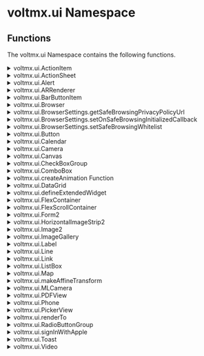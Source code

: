                             

voltmx.ui Namespace
=================

Functions
---------

The voltmx.ui Namespace contains the following functions.


<details close markdown="block"><summary>voltmx.ui.ActionItem</summary> 

* * *

Constructs an `ActionItem` object for use in an [ActionSheet object](actionsheet_object_methods.md#actionsheet-object).

### Syntax

```

new voltmx.ui.ActionItem(actionItemParams);
```

### Input Parameters

_actionItemParams_

A JavaScript object containing key-value pairs that define the configuration parameters for the action item. This object must contain the following keys.

| Constant | Description |
| --- | --- |
| title | A string that specifies the title for the action item. |
| style | A value from the [](constants_namespace.md#ActionItemStyles)[Action Item Style Constants](constants_namespace.md#ActionItemStyles) that selects the style of the action item. |
| actionCallback | A JavaScript function that handles user selections from the action item. For more information, see **Remarks** below. |

### Example

```

//Creating the Action Item Object
  setActionSheet: function(){
    var actionItem = new voltmx.ui.ActionItem({
    "title": "Open Basecamp",
    "style": constants.ACTION_STYLE_DEFAULT,
    "action": function(){
     voltmx.application.openURL("https://basecamp.voltmx.com/s/");
    }
```

### Return Values

Returns an `ActionItem` object that can be added to an Action Sheet.

### Remarks

The `actionCallback` function, which is passed into this function through the _actionSheetParams_ parameter, must have the following prototype.

```

actionItemCallback(actionSheetObject, actionItem1);
```

where actionSheetObject is a handle to the `ActionSheet` object that the `ActionItem` object is associated with, and _actionItem1_ is a handle to the `ActionItem` object that the user selected.

### Platform Availability

iOS

* * *

</details>
<details close markdown="block"><summary>voltmx.ui.ActionSheet</summary> 

* * *

Constructs an `ActionSheet` object that represents an iOS Action Sheet.

### Syntax

```

voltmx.ui.ActionSheet(actionSheetParams);
```

### Input Parameters

_actionSheetParams_

A JavaScript object containing key-value pairs that define the configuration parameters for the Action Sheet. This object must contain the following keys.

| Key | Description |
| --- | --- |
| title | A string that specifies the title for the Action Sheet. |
| message | A string containing the action sheet's message to display to the user. |
| showCompletionCallback | A callback function that is invoked after the display of the action sheet. For details, see the **Remarks** section below. |

### Example

```

//Creating the Action Sheet Object
  var actionSheetObject = new voltmx.ui.ActionSheet({
        "title":"VoltMX Basecamp", 
        "message":"Welcome to Volt MX Base Camp! Explore. Learn. Develop. Share.", 
        "showCompletionCallback": function(){
        }
    });
```

### Return Values

Returns an `ActionSheet` object.

### Remarks

The _actionSheetParams_ parameter is an object containing key-value pairs. When your app uses the `showCompletionCallback` key, it specifies a callback function that is automatically invoked after your app displays the action sheet. The callback function must have the following signature.

```

showCompletionCallback();
```

In an Action Sheet, only one action item can have the style `constants.ACTION_ITEM_STYLE_CANCEL`.

### Platform Availability

iOS

* * *

</details>
<details close markdown="block"><summary>voltmx.ui.Alert</summary> 

* * *

This API provides you the ability to add alerts in the application. The alerts are of the following types:

*   **information** - an informative message is displayed on the screen. This message can be in turn a _warning_ or a _success_ message.
*   **confirmation** - a confirmation message with **Yes** and **No** options is displayed on the screen.
*   **error** - an error message is displayed on the screen.

All the alerts are modal in nature, i.e., the user cannot proceed with other UI operations unless the alert is dismissed.

### Syntax

```

voltmx.ui.Alert(basicConfig, pspConfig);
```

### Input Parameters

**_basicConfig_**

basicConfig is an object with the following configuration properties.

| Property | Description |
| --- | --- |
| _message_ \[String\] - Mandatory | The message to be shown when an alert is thrown. |
| _alertType_ \[Number\] - Mandatory | Denotes the type of the alert. The possible values are as follows:ALERT\_TYPE\_CONFIRMATIONALERT\_TYPE\_ERRORALERT\_TYPE\_INFO |
| **alertTitle** \[String\] - Optional | Title of the alert. |
| **yesLabel** \[String\] - Optional | Text to be displayed for the Yes label. If the text for the Yes label is not provided, individual platforms display default values. |
| **noLabel** \[String\] - Optional | Text to be displayed for the No label. If the text for the No label is not provided, individual platforms display default values. |
| **alertIcon** \[String / image Object\] - Optional | Icon to be displayed to visually indicate the type of alert, such as, Info, Error, Confirmation. This parameter is not supported on iPhone. You can create an image Object by using [voltmx.image Namespace functions](voltmximagenamespacefunctions.md#functions). |
| **alertHandler** \[Read / Write Event\] - Mandatory | JavaScript function that should get called when alert is dismissed either through "yes" label button or through "no" label button. |

 
**_pspConfig_**

pspConfig is an object with platform specific configuration properties.

| Property | Description |
| --- | --- |
| ondeviceback \[Write Event\] - Optional | JavaScript function that should get called when alert is open and the device back button is pressed.> **_Note:_** Supported on Windows platform.var pspConf = { ondeviceback: func1 }; var confirmationAlert = voltmx.ui.Alert(basicConf, pspConf); function func1() { voltmx.print("Example function on device back"); } > **_Note:_**  The configuration properties should be passed only in the respective configuration objects otherwise they are ignored. |
| contentAlignment | Used to align content of an alert. Following are the values of this property: constants.ALERT\_CONTENT\_ALIGN\_LEFT  // defaultconstants.ALERT\_CONTENT\_ALIGN\_CENTERconstants.ALERT\_CONTENT\_ALIGN\_RIGHT |
| iconPosition | It is used to align and alert title icon. Following are the values of this property: constants.ALERT\_ICON\_POSITION\_LEFT // defaultconstants.ALERT\_ICON\_POSITION\_RIGHT> **_Note:_** Refer the example given below to create an alert using `contentAlignment` and `iconPostion` parameters. |

### Example

```

confirmationAlert: function(){ 
   //Creating the basicConfig object 
  var basicConf = {
    message: "This is an confirmation alert",
    alertType: constants.ALERT_TYPE_CONFIRMATION,
    
};
   //Creating the pspConfig object
  var pspConfig = {
    "contentAlignment": constants.ALERT_CONTENT_ALIGN_CENTER
};
   voltmx.ui.Alert(basicConf, pspConfig);
 },
  
   informationAlert: function(){ 
     //Creating the basicConfig object
  var basicConf = {
    message: "This is an info alert",
    alertType: constants.ALERT_TYPE_INFO,
 
};
     //Creating the pspConfig object
  var pspConfig = {
  "contentAlignment": constants.ALERT_CONTENT_ALIGN_LEFT
};
   voltmx.ui.Alert(basicConf, pspConfig);
 },
  
   errorAlert: function(){ 
   //Creating the basicConfig object
  var basicConf = {
    message: "This is an error alert",
    alertType: constants.ALERT_TYPE_ERROR,
   
};
     //Creating the pspConfig object
  var pspConfig = {
  "contentAlignment": constants.ALERT_CONTENT_ALIGN_RIGHT
};
   voltmx.ui.Alert(basicConf, pspConfig);
 },
```

### Return Values

None.

### Remarks

Invoking this API multiple times in the same action sequence leads to an erroneous behavior.

This API should be invoked at the end of a function as a best practice.

The following are the behavioral aspects of alerts on various platforms:

**_RichClient_**

In all native implementations alert is non blocking, i.e. the execution of any logic defined after the alert definition continues without the alert confirmation.

> **_Important:_** Alert images are not supported on Windows 10.

**_Android_**

Android platform supports display of multiple alerts each time the **voltmx.ui.Alert** API is invoked. On device back, the alert gets dismissed and also the alert handler is raised.

For CONFIRMATION type alert, the alert callback is invoked with cancel flag. For example, false Boolean argument.

For INFO & ERROR type alert, the alert callback is invoked with true argument.

**_iPhone_**

iPhone does not support displaying image icons based on the alert types: info,confirmation, error. _"\\n_" as a newline character in the alert messages supported for iPhone Platform

**_Mobile Web/SPA/Desktop Web_**

> *   For advanced Mobile Web devices like iPhone, Android, and Palm Pre, alerts are displayed as popups. For basic devices, the alerts are displayed in a new page.
> *   For all platforms you cannot customize alert icons/yes or no labels/ look and feel.
> *   Titles of the alerts are provided by the browser and you cannot modify them. The alert title attribute does not apply for Mobile Web. Usually, the title on the alert will be the IP address or the domain name of the application.
> *   Confirmation alerts in the basic devices will be displayed in another form.
> *   If the alert message is _nil_, alert is not displayed.
> *   In case of all platforms, the execution of the logic defined after alert is blocked until the user clicks "yes" or "no".

For JavaScript conversion, an alert has to be created using another variant constructor,i.e an _Indexed argument_ constructor.

```

voltmx.ui.Alert(message, alertHandler, alertType, yesLabel, noLabel, alertTitle, pspConf);
```

### Platform Availability

Available on all platforms.

* * *

</details>
<details close markdown="block"><summary>voltmx.ui.ARRenderer</summary>

* * *

Creates the ARRenderer widget. It occupies some space on a form depending on its positional and dimensional properties.

### Syntax

```

voltmx.ui.ARRenderer(arBasic, arLayout, arPsp);
```

### Input Parameters

| Parameter | Description |
| --- | --- |
| arBasic | A JavaScript object containing key-value pairs. The keys are the names of the `ARRenderer` widget's basic properties and the values are the initial values of the properties. For a complete list of the `ARRenderer` widget's properties, see the Volt MX Iris [Widget Programmer's Guide](../../../Iris/iris_widget_prog_guide/Content/Phone_Properties.md). |
| arLayout | A JavaScript object containing key-value pairs. The keys are the names of the `ARRenderer` widget's layout properties and the values are the initial values of the properties. For a complete list of the `ARRenderer` widget's properties, see the Volt MX Iris [Widget Programmer's Guide](../../../Iris/iris_widget_prog_guide/Content/Phone_Properties.md). |
| arPsp | A JavaScript object containing key-value pairs. The keys are the names of the `ARRenderer` widget's platform-specific properties and the values are the initial values of the properties. For a complete list of the `ARRenderer` widget's properties, see the Volt MX Iris [Widget Programmer's Guide](../../../Iris/iris_widget_prog_guide/Content/Phone_Properties.md). |

 
### Example

```

var myscene = new voltmx.ui.ARRenderer({
"placeholderText": "Please wait while the camera loads..",
"placeholderSkin": "voltmxmpiSknlblItemName",
"height": "100%",
"id": "arscene",
"isVisible": true,
"left": "0%",
"top": "0%",
"width": "100%",

"zIndex": 1
}, {
"contentAlignment": constants.CONTENT_ALIGN_CENTER,
"displayText": true,
"padding": [0, 0, 0, 0],
"paddingInPixel": false
}, {

}); 
```

### Return Values

Returns an instantiated and configured `ARRenderer` widget.

### Platform Availability

Android, iOS

* * *

</details>
<details close markdown="block"><summary>voltmx.ui.BarButtonItem</summary> 

* * *

BarButtonItem

### Syntax

```

voltmx.ui.BarButtonItem(  
    options);
```

### Input Parameters

options

A JavaScript object containing key-value pairs that the constructor uses to set the configuration of the `BarButtonItem` object. The following keys are supported.

| Key | Description |
| --- | --- |
| type | Specifies the type of the `BarButtonItem`. Must be one of the [ButtonBarItem Type Constants](constants_namespace.md#ButtonBarItemType). |
| tintColor | Selects the color to apply to the `BarButtonItem`. Must be specified as a hexadecimal value. |
| style | Sets the style of the `BarButtonItem`. Must be one of the [Bar Item Style Constants](constants_namespace.md#BarItemStyle). |
| enabled | Holds a Boolean value that enables or disables the `BarButtonItem`. |
| action | Contains a function that is automatically called when the user selects the `BarButtonItem`. |
| metaData | Holds the data needed by the `BarButtonItem`. For more information see **Remarks** below. |

### Example

```

var item = new voltmx.ui.BarButtonItem(
    {type:constants.BAR_BUTTON_IMAGE,   
    tintColor: hex color string,   
    style :constants.BAR_ITEM_STYLE_PLAIN,   
    enabled :true,   
    action : funtionObject,   
    metaData:{image:"imagename"}} );
```

### Return Values

Returns an instantiated and configured `BarButtonItem` object.

### Remarks

The kind of data needed by the `BarButtonItem` in its `metaData` key in the `options` parameter varies depending on the type of the `BarButtonItem` that is being created. The value for the `metaData` key can be any of the following.

constants.BAR\_BUTTON\_IMAGE

Set the value for the `metaData` key to a string containing the name of an image.

constants.BAR\_BUTTON\_TITLE

Set the value for the `metaData` key to a string containing the title for the button.

constants.BAR\_BUTTON\_SYSTEM\_ITEM

Set the value for the `metaData` key to a value from the [System Item Constants](constants_namespace.md#SystemItem).

constants.BAR\_BUTTON\_CUSTOM

Set the value for the `metaData` key to a widget reference. Only the `Label` and `Button` widgets can be set as a widget reference. For these widgets, the following properties are supported.

| Widget | Properties |
| --- | --- |
| Button | text, displayText, skin, focusSkin, width, height, onClick |
| Label | text, skin, width, height |

* * *

</details>
<details close markdown="block"><summary>voltmx.ui.Browser</summary> 

* * *

Creates a [Browser](../../../Iris/iris_widget_prog_guide/Content/Browser.md) widget.

### Syntax

```

voltmx.ui.Browser(  
    basicConfig,  
    layoutConfig,  
    pspConfig);
```

### Input Parameters

| Parameter | Description |
| --- | --- |
| basicConfig | A JavaScript object containing key-value pairs. The keys are the names of the `Button` widget's basic properties and the values are the initial values of the properties. For a complete list of the `Button` widget's properties, see the Volt MX Iris [Widget Programmer's Guide](../../../Iris/iris_widget_prog_guide/Content/Browser_Properties.md). |
| layoutConfig | A JavaScript object containing key-value pairs. The keys are the names of the `Button` widget's layout properties and the values are the initial values of the properties. For a complete list of the `Button` widget's properties, see the Volt MX Iris[Widget Programmer's Guide](../../../Iris/iris_widget_prog_guide/Content/Browser_Properties.md). |
| pspConfig | A JavaScript object containing key-value pairs. The keys are the names of the `Button` widget's platform-specific properties and the values are the initial values of the properties. For a complete list of the `Button` widget's properties, see the Volt MX Iris [Widget Programmer's Guide](../../../Iris/iris_widget_prog_guide/Content/Browser_Properties.md). |

 
### Example

```

var basicConfig = {
    "detectTelNumber": false,
    "enableZoom": false,
    "id": "brwInline",
    "isVisible": true,
    "requestURLConfig": {
        "URL": "http://www.google.co.in/",
        "requestMethod": constants.BROWSER_REQUEST_METHOD_GET
    }
};

var LayoutConfig = {
    "containerHeightReference": constants.CONTAINER_HEIGHT_BY_FORM_REFERENCE,
    "containerWeight": 100,
    "margin": [0, 0, 0, 0],
    "marginInPixel": false
};

var PSPConfig = {};

//Creating the browser widget 
    var webtemp = new voltmx.ui.Browser(basicConfig, LayoutConfig, PSPConfig);

//Adding the widge
frmBrowser.add(webtemp);
```

### Return Values

Returns an instantiated `Browser` widget.

### Remarks

All writable properties can be optionally passed inside dictionary objects to the constructor. Unspecified properties or an empty constructor results in the defaults values being used for all unprovided information.

* * *

</details>
<details close markdown="block"><summary>voltmx.ui.BrowserSettings.getSafeBrowsingPrivacyPolicyUrl</summary> 

* * *

Returns a URL that points to the privacy policy for Safe Browsing reporting, which is displayed to end users if you want a custom interstition.

### Syntax

```

voltmx.ui.BrowserSettings.getSafeBrowsingPrivacyPolicyUrl();
```

### Example

```

var webBasic = {id:"browserID", 
	isVisible:true, 
	screenLevelWidget: false, 
	requestURLConfig:{URL: "https://www.google.co.in/", 
    requestMethod:constants.BROWSER_REQUEST_METHOD_GET}};
var webLayout = {containerWeight:100};

//Creating the Browser
var browser = new voltmx.ui.Browser(webBasic, webLayout, {});
frm.add(browser);
voltmx.ui.BrowserSettings.getSafeBrowsingPrivacyPolicyUrl(); 
//Getting the SafeBrowsingPrivacyPolicyUrl to display a custom interstition
```

### Type

Static

### Input Parameters

None

### Return Values

String - The URL that points to a privacy policy document that can be displayed to end users. Returns null if the device API Level is earlier than 27.

### Platform Availability

*   Android (API Level 27 and later)
    

* * *

</details>
<details close markdown="block"><summary>voltmx.ui.BrowserSettings.setOnSafeBrowsingInitializedCallback</summary> 

* * *

This API is used to set an event callback that is triggered once the Safe Browsing initialization process is completed.

The URL is not guaranteed to be protected by Safe Browsing until after the callback is invoked with true. Safe Browsing is not fully supported on all devices. For those devices, callback will receive false.

For optimal protection against known threats, you must wait until the onSafeBrowsingInitialized callback is triggered with true before you invoke a Browser widget object's loadUrl() method.

### Syntax

```

voltmx.ui.BrowserSettings.setOnSafeBrowsingInitializedCallback(eventCallback);
```

### Input Parameters

| Parameter | Description |
| --- | --- |
| eventCallback | The callback function that is triggered once the Safe Browsing initialization process is completed with the following parameter. |

 
### Event Callback Syntax

```

onSafeBrowsingInitialized(initStatus)
```

### Input Parameters

| Parameter | Description |
| --- | --- |
| initStatus | The value of this parameter is true if the initialization is successful; otherwise, the value is false or it may be null. For Android devices with API level earlier than 27, the callback will not be triggered. |

 
### Example

```

var webBasic = 
{
  id:"browserID", 
  isVisible:true, 
  screenLevelWidget: false
};
var webLayout = {containerWeight:100};

//Creating the Browser
var browser = new voltmx.ui.Browser(webBasic, webLayout, {});
frm.add(browser);
voltmx.ui.BrowserSettings.setOnSafeBrowsingInitializedCallback(onSafeBrowsingInitializedCallback); 
// setting safebrowsing initialization callback

function onSafeBrowsingInitializedCallback(initStatus)
{
  if(initStatus == true)
  {
   frm.browser.requestURLConfig = {"URL":"http://testsafebrowsing.appspot.com/s/malware.html", "requestMethod":constants.BROWSER_REQUEST_METHOD_GET};
  }
}
```

### Type

static

### Platform Availability

*   Android (API Level 27 and later)
    

* * *

</details>
<details close markdown="block"><summary>voltmx.ui.BrowserSettings.setSafeBrowsingWhitelist</summary> 

* * *

Sets the list of hosts (domain names/IP addresses) that are exempt from SafeBrowsing checks. The list of such hosts is global for all Browser widgets across any application.

The following table illustrates the rules that are applicable for different hosts.

<table style="width: 100%;"><colgroup><col style="width: 33.33%;"> <col style="width: 33.33%;"> <col style="width: 33.33%;"></colgroup><tbody><tr><td style="text-align: center;font-weight: bold;">Rule</td><td style="text-align: center;"><b>Example</b></td><td style="text-align: center;"><b>Matches Subdomain</b></td></tr><tr><td style="text-align: center;">HOSTNAME</td><td style="text-align: center;">example.com</td><td style="text-align: center;">Yes</td></tr><tr><td style="text-align: center;">.HOSTNAME</td><td style="text-align: center;">example.com</td><td style="text-align: center;">Yes</td></tr><tr><td style="text-align: center;">IPV4_LITERAL</td><td style="text-align: center;">192.168.1.1</td><td style="text-align: center;">No</td></tr><tr><td style="text-align: center;">IPV6_LITERAL_WITH_BRACKETS</td><td style="text-align: center;">[10:20:30:40:50:60:70:80]</td><td style="text-align: center;">No</td></tr></tbody></table>

All other rules, including wildcards, are not valid. The correct syntax for hosts is defined by RFC 3986.

### Syntax

```

voltmx.ui.BrowserSettings.setSafeBrowsingWhitelist(\[url1,url2\], callback);
``` 

### Type

Static

### Input Parameters

| Parameter | Description |
| --- | --- |
| _Array_ - Mandatory | A mandatory array of the list of hosts. |
| callback \[Function\] | A JavaScript function that will be called with value as "true," if the hosts are successfully added to the whitelist. The callback function will be called with value as "false," if any hosts are malformed. This value may be null. |

 
### Example

```

var webBasic = {id:"browserID", 
	isVisible:true, 
	screenLevelWidget: false, 
	requestURLConfig:{URL: "https://www.google.co.in/", 
    requestMethod:constants.BROWSER_REQUEST_METHOD_GET}};
var webLayout = {containerWeight:100};

//Creating the Browser
var browser = new voltmx.ui.Browser(webBasic, webLayout, {});
frm.add(browser);

voltmx.ui.BrowserSettings.setSafeBrowsingWhitelist([url1,url2],resultCallback);
//Setting the whitelist

function resultCallback(result){}

```

### Platform Availability

*   Android (API Level 27 and later)
    

* * *

</details>
<details close markdown="block"><summary>voltmx.ui.Button</summary> 

* * *

Creates a [Button](../../../Iris/iris_widget_prog_guide/Content/Button.md) widget.

### Syntax
```

voltmx.ui.Button(  
    basicConfig,  
    LayoutConfig,  
    PSPConfig);
```

### Input Parameters

| Parameter | Description |
| --- | --- |
| basicConfig | A JavaScript object containing key-value pairs. The keys are the names of the `Button` widget's basic properties and the values are the initial values of the properties. For a complete list of the `Button` widget's properties, see the Volt MX Iris [Widget Programmer's Guide](../../../Iris/iris_widget_prog_guide/Content/Browser_Properties.md). |
| layoutConfig | A JavaScript object containing key-value pairs. The keys are the names of the `Button` widget's layout properties and the values are the initial values of the properties. For a complete list of the `Button` widget's properties, see the Volt MX Iris [Widget Programmer's Guide](../../../Iris/iris_widget_prog_guide/Content/Browser_Properties.md). |
| pspConfig | A JavaScript object containing key-value pairs. The keys are the names of the `Button` widget's platform-specific properties and the values are the initial values of the properties. For a complete list of the `Button` widget's properties, see the Volt MX Iris [Widget Programmer's Guide](../../../Iris/iris_widget_prog_guide/Content/Browser_Properties.md). |


### Example

```

//Call back function onClick of button
function onClickCallBack()
{
    alert("button clicked");  
}

var basicConfig = {
    "focusSkin": "slButtonGlossRed",
    "height": "50dp",
    "id": "Button0cde40e79ba934b",
    "isVisible": true,
    "left": "65dp",
    "onClick": onClickCallBack,
    "skin": "slButtonGlossBlue",
    "text": "Button",
    "top": "486dp",
    "width": "260dp",
    "zIndex": 1
};
  
var LayoutConfig = {
    "contentAlignment": constants.CONTENT_ALIGN_CENTER,
    "displayText": true,
    "padding": [0, 0, 0, 0],
    "paddingInPixel": false
};
  
var PSPConfig={};

var Button0cde40e79ba934b = new voltmx.ui.Button(basicConfig,LayoutConfig,PSPConfig);

//Adding the button to the form  
Form06900dd40fc7842.add(Button0cde40e79ba934b); 
```

### Return Values

Returns an instantiated `Button` widget.

### Remarks

All writable properties can be optionally passed inside dictionary objects to the constructor. Unspecified properties or an empty constructor results in the defaults values being used for all unprovided information.

* * *

</details>
<details close markdown="block"><summary>voltmx.ui.Calendar</summary> 

* * *

Creates a [Calendar](../../../Iris/iris_widget_prog_guide/Content/Calendar.md) widget.

### Syntax

```

voltmx.ui.Calendar(  
    basicConf,  
    layoutConf,  
    PSPConf);
```

### Parameters

| Parameter | Description |
| --- | --- |
| basicConfig | A JavaScript object containing key-value pairs. The keys are the names of the `Calendar` widget's basic properties and the values are the initial values of the properties. For a complete list of the `Calendar` widget's properties, see the Volt MX Iris [Widget Programmer's Guide](../../../Iris/iris_widget_prog_guide/Content/Calendar_Properties.md). |
| layoutConfig | A JavaScript object containing key-value pairs. The keys are the names of the `Calendar` widget's layout properties and the values are the initial values of the properties. For a complete list of the `Calendar` widget's properties, see the Volt MX Iris[Widget Programmer's Guide](../../../Iris/iris_widget_prog_guide/Content/Calendar_Properties.md). |
| pspConfig | A JavaScript object containing key-value pairs. The keys are the names of the `Calendar` widget's platform-specific properties and the values are the initial values of the properties. For a complete list of the `Calendar` widget's properties, see the [VoltMX IrisWidget Programmer's Guide](../../../Iris/iris_widget_prog_guide/Content/Calendar_Properties.md). |


### Example

```

//Defining the properties for a calendar with id:"calendar1"
var basicConf = {
    id: "calendar1",
    isVisible:true, 
    skin:"slCalendar",
    dateFormat:"dd/MM/yyyy",
    viewType:constants.CALENDAR_VIEW_TYPE_DEFAULT,
    validStartDate:[01,01,2017],
    validEndDate:[31,12,2017],
    calendarIcon:"calbtn.png"
};

var layoutConf = {
    "contentAlignment": constants.CONTENT_ALIGN_CENTER,
    padding:[2,2,2,2],
    "paddingInPixel": false
};

var PSPConf = {};

//Creating the Calendar.
var calendar1 = new voltmx.ui.Calendar(basicConf,layoutConf,PSPConf);

//adding the calendar to form
frmHome.add(calendar1);
```

### Return Values

Returns an instantiated `Calendar` widget.

### Remarks

All writable properties can be optionally passed inside dictionary objects to the constructor. Unspecified properties or an empty constructor results in the defaults values being used for all unprovided information.

* * *

</details>
<details close markdown="block"><summary>voltmx.ui.Camera</summary> 

* * *

Creates a [Camera](../../../Iris/iris_widget_prog_guide/Content/Camera.md) widget.

### Syntax

```

voltmx.ui.Camera(  
    basicConfig,  
    layoutConfig,  
    pspConfig);
```


### Input Parameters

| Parameter | Description |
| --- | --- |
| basicConfig | A JavaScript object containing key-value pairs. The keys are the names of the `Camera` widget's basic properties and the values are the initial values of the properties. For a complete list of the `Camera` widget's properties, see the [VoltMX Iris Widget Programmer's Guide](../../../Iris/iris_widget_prog_guide/Content/Camera_Properties.md). |
| layoutConfig | A JavaScript object containing key-value pairs. The keys are the names of the `Camera` widget's layout properties and the values are the initial values of the properties. For a complete list of the `Camera` widget's properties, see the VoltMX Iris [Widget Programmer's Guide](../../../Iris/iris_widget_prog_guide/Content/Camera_Properties.md). |
| pspConfig | A JavaScript object containing key-value pairs. The keys are the names of the `Camera` widget's platform-specific properties and the values are the initial values of the properties. For a complete list of the `Camera` widget's properties, see the [VoltMX Iris Widget Programmer's Guide](../../../Iris/iris_widget_prog_guide/Content/Camera_Properties.md). |

 
### Example

```

function onCameraCaptureAPI(eventobject)
{
    var  cameraRawBytes = camera1.rawBytes;
    Form06900dd40fc7842.Image0e7a54b01924146.rawBytes=cameraRawBytes;

    alert("camera raw bytes");
    if( null !== cameraRawBytes)
    {
        voltmx.camera1.releaseRawBytes(cameraRawBytes);
        cameraRawBytes = null;
    }
}

var basicConfig = {
    "height": "50dp",
    "id": "camera1",
    "isVisible": true,
    "left": "60dp",
    "onCapture": onCameraCaptureAPI,
    "skin": "slCamera",
    "text": "Camera",
    "top": "405dp",
    "width": "260dp",
    "zIndex": 1
};

var LayoutConfig = {
    "contentAlignment": constants.CONTENT_ALIGN_CENTER,
    "padding": [0, 0, 0, 0],
    "paddingInPixel": false
};
  
var PSPConfig = {
    "accessMode": constants.CAMERA_IMAGE_ACCESS_MODE_PUBLIC,
    "enableOverlay": false,
    "enablePhotoCropFeature": false
};

var camera1 = new voltmx.ui.Camera(basicConfig,LayoutConfig,PSPConfig );
CameraForm.add(camera1);  
```

### Return Values

Returns an instantiated `Camera` widget.

### Remarks

All writable properties can be optionally passed inside dictionary objects to the constructor. Unspecified properties or an empty constructor results in the defaults values being used for all unprovided information.

* * *

</details>
<details close markdown="block"><summary>voltmx.ui.Canvas</summary> 

* * *

Creates a Canvas widget.

### Syntax

```

voltmx.ui.Canvas(  
    basicConfig,  
    layoutConfig,  
    pspConfig);
```

### Input Parameters

| Parameter | Description |
| --- | --- |
| basicConfig | A JavaScript object containing key-value pairs. The keys are the names of the `Canvas` widget's basic properties and the values are the initial values of the properties. For a complete list of the `Canvas` widget's properties, see the Volt MX Iris [Widget Programmer's Guide](../../../Iris/iris_widget_prog_guide/Content/Camera_Properties.md). |
| layoutConfig | A JavaScript object containing key-value pairs. The keys are the names of the `Canvas` widget's layout properties and the values are the initial values of the properties. For a complete list of the `Canvas` widget's properties, see the [VoltMX Iris Widget Programmer's Guide](../../../Iris/iris_widget_prog_guide/Content/Camera_Properties.md). |
| pspConfig | A JavaScript object containing key-value pairs. The keys are the names of the `Canvas` widget's platform-specific properties and the values are the initial values of the properties. For a complete list of the `Canvas` widget's properties, see the VoltMX Iris [Widget Programmer's Guide](../../../Iris/iris_widget_prog_guide/Content/Camera_Properties.md). |

 
### Example

```

//Sample code to draw a red and a green line using Canvas widget.  
define({
 addCanvasWidget: function() {
  var shapesDataArray = [{
   "shapeid": "shape1",
   "shapeType": voltmx.canvas.SHAPE_TYPE_LINE,
   "lineStyle": voltmx.canvas.LINE_STYLE_SOLID,
   "thickness": "10px",
   "points": [
    ["5%", "20%"],
    ["95%", "20%"]
   ],
   "strokeColor": "ff000000"
  }, {
   "shapeid": "shape2",
   "shapeType": voltmx.canvas.SHAPE_TYPE_LINE,
   "lineStyle": voltmx.canvas.LINE_STYLE_SOLID,
   "thickness": "10px",
   "points": [
    ["5%", "40%"],
    ["95%", "40%"]
   ],
   "strokeColor": "00FF0000"
  }];
  var basicConfig = {
   "id": "canvas",
   "isVisible": true,
   "skin": "canvasskin",
   "width": "100%",
   "height": "40%",
   "centerY": "50%",
   "shapesData": shapesDataArray
  };
  var LayoutConfig = {
   "marginInPixel": false,
  };
  var PSPConfig = {};
  var canvas = new voltmx.ui.Canvas(basicConfig, LayoutConfig, PSPConfig);
  this.view.add(canvas);
 }
});  
```

### Return Values

Returns an instantiated `Canvas` widget.

### Remarks

All writable properties can be optionally passed inside dictionary objects to the constructor. Unspecified properties or an empty constructor results in the defaults values being used for all unprovided information.

* * *

</details>
<details close markdown="block"><summary>voltmx.ui.CheckBoxGroup</summary> 

* * *

Creates a [CheckBoxGroup](../../../Iris/iris_widget_prog_guide/Content/CheckBox.md) widget.

### Syntax

```
voltmx.ui.CheckBoxGroup(  
    basicConf,  
    layoutConf,  
    pspConf);
```

### Input Parameters

| Parameter | Description |
| --- | --- |
| basicConfig | A JavaScript object containing key-value pairs. The keys are the names of the `CheckBoxGroup` widget's basic properties and the values are the initial values of the properties. For a complete list of the `CheckBoxGroup` widget's properties, see the [VoltMX Iris Widget Programmer's Guide](../../../Iris/iris_widget_prog_guide/Content/CheckBox_Properties.md). |
| layoutConfig | A JavaScript object containing key-value pairs. The keys are the names of the `CheckBoxGroup` widget's layout properties and the values are the initial values of the properties. For a complete list of the `CheckBoxGroup` widget's properties, see the [VoltMX Iris Widget Programmer's Guide](../../../Iris/iris_widget_prog_guide/Content/CheckBox_Properties.md). |
| pspConfig | A JavaScript object containing key-value pairs. The keys are the names of the `CheckBoxGroup` widget's platform-specific properties and the values are the initial values of the properties. For a complete list of the `CheckBoxGroup` widget's properties, see the [VoltMX Iris Widget Programmer's Guide](../../../Iris/iris_widget_prog_guide/Content/CheckBox_Properties.md). |


### Example

```

//Defining the properties for a checkBoxGroup with id:"chkBox1"
var basicConf = { 
    id: "chkBox1",
    isVisible: true,
    skin:"slCheckBoxGroup",
    onSelection:onSelCallBck,
    masterData": [
        ["cbg1", "Checkbox One"],
        ["cbg2", "Checkbox Two"],
        ["cbg3", "Checkbox Three"]
    ],
    "selectedKeyValues": [
        ["cbg1", "Checkbox One"]
    ],
    "selectedKeys": ["cbg1"]
}

var layoutConf = {
    "padding": [0, 0, 0, 0],
    "paddingInPixel": false,
    "itemOrientation":constants.CHECKBOX_ITEM_ORIENTATION_VERTICAL
}
var pspConf = {};

//Create a new Checkbox.
var chkBox1 = new voltmx.ui.CheckBoxGroup(basicConf, layoutConf, pspConf);
//Adding checkBoxGroup to form
frmHome.add(chkBox1);

//Call back function onSelection of checkBox
function onSelCallBck(chkBox)
{
    alert("on selection event triggered");
}
```

### Return Values

Returns an instantiated `CheckBoxGroup` widget.

### Remarks

All writable properties can be optionally passed inside dictionary objects to the constructor. Unspecified properties or an empty constructor results in the defaults values being used for all unprovided information.

* * *

</details>
<details close markdown="block"><summary>voltmx.ui.ComboBox</summary> 

* * *

Creates a [ComboBox](../../../Iris/iris_widget_prog_guide/Content/ComboBox.md) widget.

### Syntax

```

voltmx.ui.ComboBox(  
    basicConf,  
    layoutConf,  
    pspConf);
```


### Parameters

| Parameter | Description |
| --- | --- |
| basicConfig | A JavaScript object containing key-value pairs. The keys are the names of the `ComboBox` widget's basic properties and the values are the initial values of the properties. For a complete list of the `ComboBox` widget's properties, see the [VoltMX Iris Widget Programmer's Guide](../../../Iris/iris_widget_prog_guide/Content/ComboBox_Properties.md). |
| layoutConfig | A JavaScript object containing key-value pairs. The keys are the names of the `ComboBox` widget's layout properties and the values are the initial values of the properties. For a complete list of the `ComboBox` widget's properties, see the VoltMX Iris [Widget Programmer's Guide](../../../Iris/iris_widget_prog_guide/Content/ComboBox_Properties.md). |
| pspConfig | A JavaScript object containing key-value pairs. The keys are the names of the `ComboBox` widget's platform-specific properties and the values are the initial values of the properties. For a complete list of the `ComboBox` widget's properties, see the [VoltMX Iris Widget Programmer's Guide](../../../Iris/iris_widget_prog_guide/Content/ComboBox_Properties.md). |

 
### Example

```

//Defining properties of ComboBox with d:combobox1
var comboBasic = {
    id:"combobox1", 
    isVisible:true, 
    masterDataMap:[
        [
            {
                "mykey":"key1",
                "myvalue":"value1"
            }, 
            {
                "mykey":"key2",
                "myvalue":"value2"
            }
        ],
        "mykey","myvalue"
    ], 
    skin:"comboSkin", selectedKey:"key1", 
    onSelection:onSelCallBck
};

var comboLayout = {
    containerWeight:80, 
    widgetAlignment:constants.WIDGET_ALIGN_MIDDLE_LEFT, 
    padding:[0,0,0,0],  
    hExpand:true, 
    vExpand:false
};

var comboPSP= {
    viewType:constants.COMBOBOX_VIEW_TYPE_TABLEVIEW, 
    contentAlignment:constants.CONTENT_ALIGN_MIDDLE_LEFT, 
    placeholder:"Please select a value", 
    placeholderI18NKey:"plcHolder", 
    popupTitle:"ComboPopUp", 
    groupCells:true, 
    preOnclickJS:preOnclickJSCallBck, 
    postOnclickJS:postOnclickJSCallBck
};
//creating a combobox
combo = new voltmx.ui.ComboBox(comboBasic, comboLayout, comboPSP);
//adding the widget to form
frmHome.add(combo);
```

### Return Values

Returns a `ComboBox` widget.

### Remarks

All writable properties can be optionally passed inside dictionary objects to the constructor. Unspecified properties or an empty constructor results in the defaults values being used for all unprovided information.

* * *

</details>
<details close markdown="block"><summary>voltmx.ui.createAnimation Function</summary> 

* * *

Creates an object that defines an animation.

### Syntax

```
 
voltmx.ui.createAnimation(  
    animationDefinition);
```

### Input Parameters

| Parameter | Description |
| --- | --- |
| animationDefinition | An object that defines the transformations to perform during the animation. |
 

### Example

```

var transformObject = voltmx.ui.makeAffineTransform();
transformObject.translate(10, 0);
transformObject.scale(0.1, 1);
animationDef = {
    100: {
        "transform": transformObject
    }
};
animationConfig = {
    duration: 0.3,
    fillMode: voltmx.anim.FILL_MODE_FORWARDS
};
animationDefObject = voltmx.ui.createAnimation(animationDef);	
```

### Return Values

Returns an instantiated `animation` object.

* * *

</details>
<details close markdown="block"><summary>voltmx.ui.DataGrid</summary> 

* * *

Creates a [DataGrid](../../../Iris/iris_widget_prog_guide/Content/DataGrid.md) widget.

### Syntax

```

voltmx.ui.DataGrid(  
    dgridBasic,  
    dgridLayout,  
    dgridPSP);
```

### Input Parameters

| Parameter | Description |
| --- | --- |
| dgridBasic | A JavaScript object containing key-value pairs. The keys are the names of the `DataGrid` widget's basic properties and the values are the initial values of the properties. For a complete list of the `DataGrid` widget's properties, see the [VoltMX Iris Widget Programmer's Guide](../../../Iris/iris_widget_prog_guide/Content/DataGrid_Properties.md). |
| dgridLayout | A JavaScript object containing key-value pairs. The keys are the names of the `DataGrid` widget's layout properties and the values are the initial values of the properties. For a complete list of the `DataGrid` widget's properties, see the [VoltMX Iris Widget Programmer's Guide](../../../Iris/iris_widget_prog_guide/Content/DataGrid_Properties.md). |
| dgridPSP | A JavaScript object containing key-value pairs. The keys are the names of the `DataGrid` widget's platform-specific properties and the values are the initial values of the properties. For a complete list of the `DataGrid` widget's properties, see the [VoltMX Iris Widget Programmer's Guide](../../../Iris/iris_widget_prog_guide/Content/DataGrid_Properties.md). |

 
### Example

```

//Defining the properties for dataGrid with id:dgrid
var dgridBasic = {
    id:"dgrid",
    info:{key:"This is a datagrid"},
    isVisible:true,
    headerSkin:"hSkin",
    rowNormalSkin:"rNSkin",
    rowFocusSkin:"rFSkin",
    rowAlternateSkin:"rASkin",
    showColumnHeaders:true,
    columnHeadersConfig:[
        {
            columnID:"col1",
            columnType:constants.DATAGRID_COLUMN_TYPE_TEXT,
            columnHeaderText:"Account Type",
            columnWidthInPercentage:40
        },
        {
            columnID:"col2",
            columnType:constants.DATAGRID_COLUMN_TYPE_TEXT,
            columnHeaderText:"Account Number",
            columnWidthInPercentage:30
        },
        {
            columnID:"col3", 
            columnType:constants.DATAGRID_COLUMN_TYPE_TEXT,
            columnHeaderText:"Balance",
            columnWidthInPercentage:30
        }
    ], 
    isMultiSelect:true,
    data:[
        {
            col1:"Checking", col2:"490",col3:"$400",
            metainfo:{skin:"rowskin1", col1_skin:"colskin1"}
        },
        {
            col1:"Checking",col2:"494", col3:"$2000.34"
        }, 
        {
            col1:"Savings",col2:"567",col3:"$4000"
        }
    ]
};

var dgridLayout = {
    widgetAlignment:constants.WIDGET_ALIGN_TOP_LEFT,
    contentAlignment:constants.CONTENT_ALIGN_CENTER,
    containerWeight:99,
    padding:[0,0,0,0]
};

var dgridPSP = {};

//Creating the dataGrid.	
var dgrid = new voltmx.ui.DataGrid(dgridBasic, dgridLayout, dgridPSP);
//adding data grid to form
frmHome.add(dgrid);
```

### Return Values

Returns an instantiated `DataGrid` widget.

### Remarks

All writable properties can be optionally passed inside dictionary objects to the constructor. Unspecified properties or an empty constructor results in the defaults values being used for all unprovided information.

* * *

</details>
<details close markdown="block"><summary>voltmx.ui.defineExtendedWidget</summary> 

* * *

Every widget used in Volt MX Iris has its own set of properties, methods and events. From V9 SP2, you can use the `voltmx.ui.defineExtendedWidget`, to provide enhancements to the existing widgets for a specific business requirement without impairing the existing functionalities of the widget. For example, you can extend the capabilities of a Label widget to automatically add the symbol `$` at the starting of the text.

For more information, refer the Widget Extensions section in Volt MX Iris User guide.

> **_Note:_** From V9 SP2 release, you can extend the following basic Volt MX widgets, Button, Image, Label, Switch, TextArea, and TextBox.

### Syntax

```

voltmx.ui.defineExtendedWidget(  
    chilWdg,  
    baseWidget,  
    protoFuncDict);
```

### Input Parameters

| Parameter | Description |
| --- | --- |
| chilWdg | A String value containing the namespace to be used by the customized widget. |
| baseWidget | A JavaScript Object containing the base Volt MX class that is extended, such as `voltmx.ui.Label`. |
| protoFuncDict | A JavaScript object containing the user defined methods for the extended widget. This parameter must have the definition of `preInitialializeCall` method. For more information about this method, refer the **Remarks** section. |


### Remarks

The `protoFuncDict` argument inside the `voltmx.ui.defineExtendedWidget`API, contains the `preInitializeCall` method to define all the properties of the widget. This method contains the following:

*   Initializations of the properties of the Volt MX widget.
*   The function call of the base class widget constructor (like `voltmx.ui.Label.call(this, bconfig, lconfig, pspconfig);`)
*   The new customized properties with their setters and getters.

Here is an example of this method for a Label widget.

```

preInitializeCall: function() {
  var bconfig = arguments[0];
  var lconfig = arguments[1];
  var pspconfig = arguments[2];
  this.initialize = function(bconfig, lconfig, pspconfig) {
    this.initializeProperties();
  }
  voltmx.ui.Label.call(this, bconfig, lconfig, pspconfig);
  /*The definition of the initializeProperties function must be provided here*/
}
```

### Limitations

*   You cannot override the existing properties of the Volt MX widget.
*   You cannot view the extended properties of the Volt MX widget, if you use alert to display the properties of the extended widget.
*   When you pass a custom property in the constructor, the property is not updated until the user updates explicitly.
*   You cannot use multi-level inheritance while using widget extension.
*   You cannot override the existing methods of the existing Volt MX widget class.
*   Extended widget is not supported in the widgets placed inside the Segment widget.

### Error Codes

| Error Codes | Description |
| --- | --- |
| 4001 | This error code is thrown when at least one parameter inside `voltmx.ui.defineExtendedWidget` API is not defined. |
| 4002 | This error code is thrown when the `protoFuncDict` parameter is not defined as a JSON object. |
| 4003 | This error code is thrown when the name of the extended widget class in the `childWdg` parameter is not a String. |
| 4004 | This error code is thrown when the Volt MX widget class provided in the `chilWdg` parameter is not a registered class. |
| 4005 | This error code is thrown when the `preInitialializeCall` method is not provided in the `voltmx.ui.defineExtendedWidget` API. |
| 4006 | This error code is thrown when the name provided in the `childWdg` parameter is already a Volt MX widget class. |

### Example

```

/*Sample code to extend the Label widget to automatically add the '$' to the starting of the text*/
voltmx.ui.defineExtendedWidget("voltmx.ui2.Label2", voltmx.ui.Label, {
  preInitializeCall: function() {
    var bconfig = arguments[0];
    var lconfig = arguments[1];
    var pspconfig = arguments[2];
    this.initialize = function(bconfig, lconfig, pspconfig) {
      this.initializeProperties();
    }
    this.initializeProperties = function() {
      //Add your properties here
      var _DummyProperty = "";
      defineSetter(this, "BindingPath", function(val) {
        alert(val)
        this.text = val + " #";
        _DummyProperty = val;
      });
      defineGetter(this, "BindingPath", function() {
        return _DummyProperty;
      });
    };
    // Add your functions here
    this.setData = function(data) {
      this.text = "$ " + data;
    };
    voltmx.ui.Label.call(this, bconfig, lconfig, pspconfig);
    this.initialize(bconfig, lconfig, pspconfig);
  },
  setProp: function(propName, propValue) {
    this[propName] = propValue;
  }
});
//Creating an object from Inherited Widget add to form
var myInheritedLabelInstance = new voltmx.ui2.Label2({
  "focusSkin": "defBtnFocus",
  "height": "50dp",
  "id": "myInheritedLabelInstance",
  "isVisible": true,
  "left": "28dp",
  "skin": "defBtnNormal",
  "text": "myInheritedLabelInstance",
  "top": "20%",
  "width": "300dp",
  "zIndex": 1
}, {
  "contentAlignment": constants.CONTENT_ALIGN_CENTER,
  "displayText": true,
  "padding": [0, 0, 0, 0],
  "paddingInPixel": false
}, {
  "showProgressIndicator": true
})
frmHome.add(myInheritedLabelInstance)
```

### Return Values

Returns an instance of the extended widget.

* * *

</details>
<details close markdown="block"><summary>voltmx.ui.FlexContainer</summary> 

* * *

Creates a FlexContainer widget.

### Syntax

```

voltmx.ui.FlexContainer(  
    basicConfig,  
    layoutConfig,  
    pspConfig);
```

### Input Parameters

| Parameter | Description |
| --- | --- |
| basicConfig | A JavaScript object containing key-value pairs. The keys are the names of the `FlexContainer` widget's basic properties and the values are the initial values of the properties. For a complete list of the `FlexContainer` widget's properties, see the [VoltMX Iris Widget Programmer's Guide](../../../Iris/iris_widget_prog_guide/Content/FlexContainer.md). |
| layoutConfig | A JavaScript object containing key-value pairs. The keys are the names of the `FlexContainer` widget's layout properties and the values are the initial values of the properties. For a complete list of the `FlexContainer` widget's properties, see the [VoltMX Iris Widget Programmer's Guide](../../../Iris/iris_widget_prog_guide/Content/FlexContainer.md). |
| pspConfig | A JavaScript object containing key-value pairs. The keys are the names of the `FlexContainer` widget's platform-specific properties and the values are the initial values of the properties. For a complete list of the `FlexContainer` widget's properties, see the [VoltMX Iris Widget Programmer's Guide](../../../Iris/iris_widget_prog_guide/Content/FlexContainer.md). |

 
### Example

```

var basicConfig = {
    "id": "flexContainer1",
    "top": "100dp",
    "left": "30dp",
    "width": "304dp",
    "height": "251dp",
    "zIndex": 10,
    "isVisible": true,
    "skin" : "slFbox05488114024e14c",
};

var LayoutConfig = {"padding": [0, 0, 0, 0]};
       
var PSPConfig={};

var flexContainer1 = new voltmx.ui.FlexContainer(basicConfig,LayoutConfig,PSPConfig);

//Adding to form
myForm.add(flexContainer1);
```

### Return Values

Returns an instantiated `FlexContainer` widget.

### Remarks

All writable properties can be optionally passed inside dictionary objects to the constructor. Unspecified properties or an empty constructor results in the defaults values being used for all unprovided information.

* * *

</details>
<details close markdown="block"><summary>voltmx.ui.FlexScrollContainer</summary> 

* * *

Instantiates a `FlexScrollContainer` widget.

### Syntax

```

voltmx.ui.FlexScrollContainer(  
    basicConf,  
    layoutConf,  
    pspConf);
```

### Input Parameters

| Parameter | Description |
| --- | --- |
| basicConfig | A JavaScript object containing key-value pairs. The keys are the names of the `FlexScrollContainer` widget's basic properties and the values are the initial values of the properties. For a complete list of the `FlexScrollContainer` widget's properties, see the [VoltMX Iris Widget Programmer's Guide](../../../Iris/iris_widget_prog_guide/Content/FlexScrollContainer_Properties.md). |
| layoutConfig | A JavaScript object containing key-value pairs. The keys are the names of the `FlexScrollContainer` widget's layout properties and the values are the initial values of the properties. For a complete list of the `FlexScrollContainer` widget's properties, see the [VoltMX Iris Widget Programmer's Guide](../../../Iris/iris_widget_prog_guide/Content/FlexScrollContainer_Properties.md). |
| pspConfig | A JavaScript object containing key-value pairs. The keys are the names of the `FlexScrollContainer` widget's platform-specific properties and the values are the initial values of the properties. For a complete list of the `FlexScrollContainer` widget's properties, see the [VoltMX Iris Widget Programmer's Guide](../../../Iris/iris_widget_prog_guide/Content/FlexScrollContainer_Properties.md). |

 
### Example

```

//Defining the properties of FlexScrollContainer
function testfrm_flexScrollContainer1_onScrollStart_seq0(eventobject) 
{
    normalform.show();
};

function testfrm_flexScrollContainer1_onScrollEnd_seq0(eventobject) 
{
    normalform.show();
};

function testfrm_flexScrollContainer1_onScrollTouchReleased_seq0(eventobject) 
{
    normalform.show();
};

function testfrm_flexScrollContainer1_onScrolling_seq0(eventobject) 
{
    normalform.show();
};

function testfrm_flexScrollContainer1_onDecelerationStarted_seq0(eventobject) 
{
    normalform.show();
};


function addWidgetstestfrm() 
{
    var basicConfig = {
        "id": "flexScrollContainer1",
        "top": "5dp",
        "left": "6dp",
        "width": "97.15%",
        "height": "271dp",
        "zIndex": 1,
        "isVisible": true,
        "enableScrolling": true,
        "scrollDirection": voltmx.flex.SCROLL_BOTH,
        "horizontalScrollIndicator": true,
        "verticalScrollIndicator": true,
        "bounces": true,
        "allowHorizontalBounce": true,
        "allowVerticalBounce": true,
        "pagingEnabled": true,
        "Location": "[6,5]",
        "onScrollStart": testfrm_flexScrollContainer1_onScrollStart_seq0,
        "onScrollEnd": testfrm_flexScrollContainer1_onScrollEnd_seq0,
        "onScrollTouchReleased": testfrm_flexScrollContainer1_onScrollTouchReleased_seq0,
        "onScrolling": testfrm_flexScrollContainer1_onScrolling_seq0,
        "onDecelerationStarted": testfrm_flexScrollContainer1_onDecelerationStarted_seq0,
        "bouncesZoom": true,
        "zoomScale": 1.0,
        "minZoomScale": 1.0,
        "maxZoomScale": 1.0,
        "layoutType": voltmx.flex.FREE_FORM
    };

    var layoutConfig = {
        "padding": [0, 0, 0, 0],
        "marginInPixel": false,
        "paddingInPixel": false
    };
	
    var platforSpecificConfig = { };
									
    var flexScrollContainer1 = new voltmx.ui.FlexScrollContainer(basicConfig, layoutConfig, platforSpecificConfig);
    flexScrollContainer1.setDefaultUnit(voltmx.flex.DP);
    flexScrollContainer1.add();
    testfrm.add(flexScrollContainer1);
};

function testfrmGlobals() 
{
    var MenuId = [];
    testfrm = new voltmx.ui.Form2({
        "id": "testfrm",
        "contentOffset": {
            "x": "3dp",
            "y": "4dp"
        },
        "contentSize": {
            "width": "5dp",
            "height": "6dp"
        },
        "enableScrolling": true,
        "bounces": true,
        "allowHorizontalBounce": true,
        "allowVerticalBounce": false,
        "pagingEnabled": true,
        "title": "myfrmt",
        "needAppMenu": true,
        "enabledForIdleTimeout": true,
        "skin": "frm",
        "zoomScale": 22,
        "minZoomScale": 1.0,
        "maxZoomScale": 1.0,
        "layoutType": voltmx.flex.FREE_FORM,
        "addWidgets": addWidgetstestfrm
    }, {
        "padding": [0, 0, 0, 0],
        "displayOrientation": constants.FORM_DISPLAY_ORIENTATION_PORTRAIT,
        "paddingInPixel": false
    }, {
        "retainScrollPosition": true,
        "needsIndicatorDuringPostShow": true,
        "formTransparencyDuringPostShow": "100",
        "inputAccessoryViewType": constants.FORM_INPUTACCESSORYVIEW_DEFAULT,
        "bouncesZoom": false,
        "configureExtendTop": true,
        "configureExtendBottom": false,
        "configureStatusBarStyle": false,
        "extendTop": false,
        "titleBar": true,
        "footerOverlap": false,
        "headerOverlap": false,
        "inTransitionConfig": {
            "transitionDirection": "fromLeft",
            "transitionEffect": "none"
        },
        "outTransitionConfig": {
            "transitionDirection": "fromRight",
            "transitionEffect": "none"
        }
    });
    testfrm.setDefaultUnit(voltmx.flex.PX);
};
```

### Return Values

Returns a `FlexScrollContainer` widget.

### Remarks

All writable properties can be optionally passed inside dictionary objects to the constructor. Unspecified properties or an empty constructor results in the defaults values being used for all unprovided information

* * *

</details>
<details close markdown="block"><summary>voltmx.ui.Form2</summary> 

* * *

Creates a new `FlexForm` widget.

### Syntax

```

voltmx.ui.Form2(  
    basicConf,  
    layoutConf,  
    pspConf);
```

### Input Parameters

| Parameter | Description |
| --- | --- |
| basicConfig | A JavaScript object containing key-value pairs. The keys are the names of the `FlexForm` widget's basic properties and the values are the initial values of the properties. For a complete list of the `FlexForm` widget's properties, see the [VoltMX Iris Widget Programmer's Guide](../../../Iris/iris_widget_prog_guide/Content/FlexForm_Properties.md). |
| layoutConfig | A JavaScript object containing key-value pairs. The keys are the names of the `FlexForm` widget's layout properties and the values are the initial values of the properties. For a complete list of the `FlexForm` widget's properties, see the [VoltMX Iris Widget Programmer's Guide](../../../Iris/iris_widget_prog_guide/Content/FlexForm_Properties.md). |
| pspConfig | A JavaScript object containing key-value pairs. The keys are the names of the `FlexForm` widget's platform-specific properties and the values are the initial values of the properties. For a complete list of the `FlexForm` widget's properties, see the [VoltMX Iris Widget Programmer's Guide](../../../Iris/iris_widget_prog_guide/Content/FlexForm_Properties.md). |


### Example

```

//Defining the properties of FlexScrollContainer
function testfrm_flexScrollContainer1_onScrollStart_seq0(eventobject) 
{
    normalform.show();
};

function testfrm_flexScrollContainer1_onScrollEnd_seq0(eventobject) 
{
    normalform.show();
};

function testfrm_flexScrollContainer1_onScrollTouchReleased_seq0(eventobject) 
{
    normalform.show();
};

function testfrm_flexScrollContainer1_onScrolling_seq0(eventobject) 
{
    normalform.show();
};

function testfrm_flexScrollContainer1_onDecelerationStarted_seq0(eventobject) 
{
    normalform.show();
};


function addWidgetstestfrm() 
{
    var basicConfig = {
        "id": "flexScrollContainer1",
        "top": "5dp",
        "left": "6dp",
        "width": "97.15%",
        "height": "271dp",
        "zIndex": 1,
        "isVisible": true,
        "enableScrolling": true,
        "scrollDirection": voltmx.flex.SCROLL_BOTH,
        "horizontalScrollIndicator": true,
        "verticalScrollIndicator": true,
        "bounces": true,
        "allowHorizontalBounce": true,
        "allowVerticalBounce": true,
        "pagingEnabled": true,
        "Location": "[6,5]",
        "onScrollStart": testfrm_flexScrollContainer1_onScrollStart_seq0,
        "onScrollEnd": testfrm_flexScrollContainer1_onScrollEnd_seq0,
        "onScrollTouchReleased": testfrm_flexScrollContainer1_onScrollTouchReleased_seq0,
        "onScrolling": testfrm_flexScrollContainer1_onScrolling_seq0,
        "onDecelerationStarted": testfrm_flexScrollContainer1_onDecelerationStarted_seq0,
        "bouncesZoom": true,
        "zoomScale": 1.0,
        "minZoomScale": 1.0,
        "maxZoomScale": 1.0,
        "layoutType": voltmx.flex.FREE_FORM
    };

    var layoutConfig = {
        "padding": [0, 0, 0, 0],
        "marginInPixel": false,
        "paddingInPixel": false
    };
	
    var platforSpecificConfig = { };
									
    var flexScrollContainer1 = new voltmx.ui.FlexScrollContainer(basicConfig, layoutConfig, platforSpecificConfig);
    flexScrollContainer1.setDefaultUnit(voltmx.flex.DP);
    flexScrollContainer1.add();
    testfrm.add(flexScrollContainer1);
};

//******************************************************
// Create a FlexForm and add a FlexFormContainer to it.
//******************************************************
function testfrmGlobals() 
{
    var MenuId = [];

    // Call the constructor for a FlexForm.
    testfrm = new voltmx.ui.Form2({    // Definition for the basicConf parameter.
        "id": "testfrm",
        "contentOffset": {
            "x": "3dp",
            "y": "4dp"
        },
        "contentSize": {
            "width": "5dp",
            "height": "6dp"
        },
        "enableScrolling": true,
        "bounces": true,
        "allowHorizontalBounce": true,
        "allowVerticalBounce": false,
        "pagingEnabled": true,
        "title": "myfrmt",
        "needAppMenu": true,
        "enabledForIdleTimeout": true,
        "skin": "frm",
        "zoomScale": 22,
        "minZoomScale": 1.0,
        "maxZoomScale": 1.0,
        "layoutType": voltmx.flex.FREE_FORM,
        "addWidgets": addWidgetstestfrm
    }, {    // Definition for the layoutConf.
        "padding": [0, 0, 0, 0],
        "displayOrientation": constants.FORM_DISPLAY_ORIENTATION_PORTRAIT,
        "paddingInPixel": false
    }, {    // Definition for the pspConf parameter.
        "retainScrollPosition": true,
        "needsIndicatorDuringPostShow": true,
        "formTransparencyDuringPostShow": "100",
        "inputAccessoryViewType": constants.FORM_INPUTACCESSORYVIEW_DEFAULT,
        "bouncesZoom": false,
        "configureExtendTop": true,
        "configureExtendBottom": false,
        "configureStatusBarStyle": false,
        "extendTop": false,
        "titleBar": true,
        "footerOverlap": false,
        "headerOverlap": false,
        "inTransitionConfig": {
            "transitionDirection": "fromLeft",
            "transitionEffect": "none"
        },
        "outTransitionConfig": {
            "transitionDirection": "fromRight",
            "transitionEffect": "none"
        }
    });
    testfrm.setDefaultUnit(voltmx.flex.PX);
};
```

### Return Values

Returns a `FlexForm` widget.

### Remarks

FlexForms created with this function are the recommended type of form to use in your applications. Legacy box forms should not be used in new software.

All writable properties can be optionally passed inside dictionary objects to the constructor. Unspecified properties or an empty constructor results in the defaults values being used for all unprovided information.

* * *

</details>
<details close markdown="block"><summary>voltmx.ui.HorizontalImageStrip2</summary> 

* * *

Creates a [HorizontalImageStrip](../../../Iris/iris_widget_prog_guide/Content/Horizontal_Image_Strip.md) widget.

### Syntax

```

voltmx.ui.HorizontalImageStrip2(  
    hImgBasic,  
    hImgLayout,  
    hImgPSP);
```

### Input Parameters

| Parameter | Description |
| --- | --- |
| hImgBasic | A JavaScript object containing key-value pairs. The keys are the names of the `HorizontalImageStrip` widget's basic properties and the values are the initial values of the properties. For a complete list of the `HorizontalImageStrip` widget's properties, see the [VoltMX Iris Widget Programmer's Guide](../../../Iris/iris_widget_prog_guide/Content/HzImage_Properties.md). |
| hImgLayout | A JavaScript object containing key-value pairs. The keys are the names of the `HorizontalImageStrip` widget's layout properties and the values are the initial values of the properties. For a complete list of the `HorizontalImageStrip` widget's properties, see the [VoltMX Iris Widget Programmer's Guide](../../../Iris/iris_widget_prog_guide/Content/HzImage_Properties.md). |
| hImgPSP | A JavaScript object containing key-value pairs. The keys are the names of the `HorizontalImageStrip` widget's platform-specific properties and the values are the initial values of the properties. For a complete list of the `HorizontalImageStrip` widget's properties, see the [VoltMX Iris Widget Programmer's Guide](../../../Iris/iris_widget_prog_guide/Content/HzImage_Properties.md). |

 
### Example

```

//Defining the properties for Image strip with id:hImg1
var hImgBasic = {
    id:"hImg1",
    skin:"hImgSkn",
    isVisible:true,
    selectedIndex:1,
    imageWhileDownloading:"someimg.png",
    imageWhenFailed:"someimg3.png",
    spaceBetweenImages:20,
    data:
    [
        [
            {"imagekey":"someimage1.png"},
            {"imagekey":"someimage2.png"},
            "imagekey"
        ]
    ],
    viewType:constants.HORIZONTAL_IMAGESTRIP_VIEW_TYPE_COVERFLOW,
    showArrows:true,
    showScrollbars:true,
    onSelection:onSelectionCallBack
};

var hImgLayout = {
    padding:[0,0,0,0],
    paddingInPixel:true,
    marginInPixel:true,
    referenceWidth:100,
    referenceHeight:100,
    imageScaleMode:constants.IMAGE_SCALE_MODE_FIT_TO_DIMENSIONS,
    containerWeight:100
};

var hImgPSP={};

//Creating the Horizontal Image strip.
var hImg1=new voltmx.ui.HorizontalImageStrip2(hImgBasic, hImgLayout, hImgPSP);
// add widget to form
frmHome.add(hImg1);
```

### Return Values

Returns an instantiated `HorizontalImageStrip` object.

### Remarks

All writable properties can be optionally passed inside dictionary objects to the constructor. Unspecified properties or an empty constructor results in the defaults values being used for all unprovided information.

* * *

</details>
<details close markdown="block"><summary>voltmx.ui.Image2</summary> 

* * *

Creates an [Image](../../../Iris/iris_widget_prog_guide/Content/Image.md) widget.

### Syntax

```

voltmx.ui.Image2(  
    basicConfig,  
    layoutConfig,  
    pspConfig);
```

### Input Parameters

| Parameter | Description |
| --- | --- |
| basicConfig | A JavaScript object containing key-value pairs. The keys are the names of the `Image` widget's basic properties and the values are the initial values of the properties. For a complete list of the `Image` widget's properties, see the VoltMX Iris [Widget Programmer's Guide](../../../Iris/iris_widget_prog_guide/Content/Image_Properties.md). |
| layoutConfig | A JavaScript object containing key-value pairs. The keys are the names of the `Image` widget's layout properties and the values are the initial values of the properties. For a complete list of the `Image` widget's properties, see the [VoltMX Iris Widget Programmer's Guide](../../../Iris/iris_widget_prog_guide/Content/Image_Properties.md). |
| pspConfig | A JavaScript object containing key-value pairs. The keys are the names of the `Image` widget's platform-specific properties and the values are the initial values of the properties. For a complete list of the `Image` widget's properties, see the VoltMX Iris [Widget Programmer's Guide](../../../Iris/iris_widget_prog_guide/Content/Image_Properties.md). |

 
### Example

```

var basicConfig = {
    "id": "imgBullet1",
    "isVisible": true,
    "src": "bullet_white.png"
};

var LayoutConfig = {
    "containerWeight": 11,
    "imageScaleMode": constants.IMAGE_SCALE_MODE_MAINTAIN_ASPECT_RATIO,
    "margin": [0, 0, 0, 0],
    "marginInPixel": false,
    "padding": [0, 0, 0, 0],
    "paddingInPixel": false,
    "widgetAlignment": constants.WIDGET_ALIGN_CENTER
}; 

var PSPConfImage = {glossyEffect:constants.MAGE_GLOSSY_EFFECT_RADIAL};

//Creating the Image 
var imageIdTest = new voltmx.ui.Image2(basicConfig, LayoutConfig, PSPConfImage);

//Adding widget to form.
Form0bf93c59bdc404d.add(imageIdTest);
```

### Return Values

Returns an instantiated `Image` widget.

### Remarks

The [Image](../../../Iris/iris_widget_prog_guide/Content/Image.md) widget, like all widgets, is a UI element that you can place of forms when you design your program or add programmatically at runtime. It simply displays images on the screen. The `Image` widget is different from the [Image](image_object.md) object, which encapsulates images in code for cropping, scaling, and other similar operations.

All writable properties can be optionally passed inside dictionary objects to the constructor. Unspecified properties or an empty constructor results in the defaults values being used for all unprovided information.

* * *

</details>
<details close markdown="block"><summary>voltmx.ui.ImageGallery</summary>

* * *

Creates an [ImageGallery](../../../Iris/iris_widget_prog_guide/Content/ImageGallery.md) widget.

### Syntax

```

voltmx.ui.ImageGallery(  
    imgGalBasic,  
    imgGalLayout,  
    imgGalPSP );
```

### Input Parameters

| Parameter | Description |
| --- | --- |
| imgGalBasic | A JavaScript object containing key-value pairs. The keys are the names of the `ImageGallery` widget's basic properties and the values are the initial values of the properties. For a complete list of the `ImageGallery` widget's properties, see the [VoltMX Iris Widget Programmer's Guide](../../../Iris/iris_widget_prog_guide/Content/ImageGallery.md). |
| imgGalLayout | A JavaScript object containing key-value pairs. The keys are the names of the `ImageGallery` widget's layout properties and the values are the initial values of the properties. For a complete list of the `ImageGallery` widget's properties, see the [VoltMX Iris Widget Programmer's Guide](../../../Iris/iris_widget_prog_guide/Content/ImageGallery.md). |
| imgGalPSP | A JavaScript object containing key-value pairs. The keys are the names of the `ImageGallery` widget's platform-specific properties and the values are the initial values of the properties. For a complete list of the `ImageGallery` widget's properties, see the VoltMX Iris [Widget Programmer's Guide](../../../Iris/iris_widget_prog_guide/Content/ImageGallery.md). |


### Example

```

//Defining the properties for ImageGallery widget with id:imgGallery
var imgGalBasic = { 
    id: "imgGallery",
    isVisible: true,
    skin: "gradroundfocusbtn",
    focusSkin: "gradroundfocusbtn",
    selectedIndex:3,
    spaceBetweenImages: 50};
    var imgGalLayout = {
        containerWeight:50};
        var imgGalPSP = {itemsPerRow:3,
        navigationBarPosition:"Bottom"
    };

// Creating the ImageGallery.
var imgGallery = new voltmx.ui.ImageGallery(imgGalBasic,imgGalLayout,imgGalPSP );
//adding the widget to form
frmHome.add(imgGallery);
```

### Return Values

Returns an instantiated `ImageGallery` widget.

### Remarks

All writable properties can be optionally passed inside dictionary objects to the constructor. Unspecified properties or an empty constructor results in the defaults values being used for all unprovided information.

* * *

</details>
<details close markdown="block"><summary>voltmx.ui.Label</summary> 

* * *

Creates a [Label](../../../Iris/iris_widget_prog_guide/Content/label.md) widget.

### Syntax

```

voltmx.ui.Label(  
    basicConfig,  
    LayoutConfig,  
    PSPConfig);
```

### Input Parameters

| Parameter | Description |
| --- | --- |
| basicConfig | A JavaScript object containing key-value pairs. The keys are the names of the `Label` widget's basic properties and the values are the initial values of the properties. For a complete list of the `Label` widget's properties, see the VoltMX Iris [Widget Programmer's Guide](../../../Iris/iris_widget_prog_guide/Content/Label_Properties.md). |
| layoutConfig | A JavaScript object containing key-value pairs. The keys are the names of the `Label` widget's layout properties and the values are the initial values of the properties. For a complete list of the `Label` widget's properties, see the VoltMX Iris [Widget Programmer's Guide](../../../Iris/iris_widget_prog_guide/Content/Label_Properties.md). |
| pspConfig | A JavaScript object containing key-value pairs. The keys are the names of the `Label` widget's platform-specific properties and the values are the initial values of the properties. For a complete list of the `Label` widget's properties, see the [VoltMX Iris Widget Programmer's Guide](../../../Iris/iris_widget_prog_guide/Content/Label_Properties.md). |

 
### Example

```

var basicConfig = {
    "id":  "lblDescription2",
    "isVisible": true,
    "skin": "sknLblWhiteSampleApp",
    "text": "Generating checksum"
};

var LayoutConfig= {
    "containerWeight": 89,
    "contentAlignment": constants.CONTENT_ALIGN_TOP_LEFT,
    "hExpand": true,
    "margin": [0, 0, 0, 0],
    "marginInPixel": false,
    "padding": [6, 5, 6, 0],
    "paddingInPixel": true,
    "vExpand": false,
    "widgetAlignment": constants.WIDGET_ALIGN_TOP_LEFT
};

var PSPConfig = {
    renderAsAnchor:true, 
    wrapping:constants.WIDGET_TEXT_WORD_WRAP};
        
// Creating the label.
var lbl = new voltmx.ui.Label(basicConfig, LayoutConfig, PSPConfig);

// Adding the label to form  
Form06900dd40fc7842.add(lbl);
```

### Return Values

Returns an instantiated `Label` widget.

### Remarks

All writable properties can be optionally passed inside dictionary objects to the constructor. Unspecified properties or an empty constructor results in the defaults values being used for all unprovided information.

* * *

</details>
<details close markdown="block"><summary>voltmx.ui.Line</summary> 

* * *

Creates a [Line](../../../Iris/iris_widget_prog_guide/Content/Line.md) widget.

### Syntax

```

voltmx.ui.Line(  
    lineBasicConf,  
    lineLayoutConf,  
    linePSPConf);
```

### Input Parameters

| Parameter | Description |
| --- | --- |
| lineBasicConf | A JavaScript object containing key-value pairs. The keys are the names of the `Line` widget's basic properties and the values are the initial values of the properties. For a complete list of the `Line` widget's properties, see the [VoltMX Iris Widget Programmer's Guide](../../../Iris/iris_widget_prog_guide/Content/Line_Properties.md). |
| lineLayoutConf | A JavaScript object containing key-value pairs. The keys are the names of the `Line` widget's layout properties and the values are the initial values of the properties. For a complete list of the `Line` widget's properties, see the [VoltMX Iris Widget Programmer's Guide](../../../Iris/iris_widget_prog_guide/Content/Line_Properties.md). |
| linePSPConf | A JavaScript object containing key-value pairs. The keys are the names of the `Line` widget's platform-specific properties and the values are the initial values of the properties. For a complete list of the `Line` widget's properties, see the [VoltMX Iris Widget Programmer's Guide](../../../Iris/iris_widget_prog_guide/Content/Line_Properties.md). |

 
### Example

```

//Defining the properties for a Line with id:"line".
var lineBasicConf = {
    id:"line1",
    skin:"gradlblskin",
    isVisible:true
};

var lineLayoutConf = {
    padding:[0,0,0,0],
    thickness:25
};

var linePSPConf = {};

//Creating the Line.
var line1 = new voltmx.ui.Line(lineBasicConf,lineLayoutConf,linePSPConf);
//adding line to form
frmHome.add(line);
```

### Return Values

Returns an instantiated `Line` widget.

### Remarks

All writable properties can be optionally passed inside dictionary objects to the constructor. Unspecified properties or an empty constructor results in the defaults values being used for all unprovided information.

* * *

</details>
<details close markdown="block"><summary>voltmx.ui.Link</summary> 

* * *

Creates a `Link` widget.

### Syntax

```

voltmx.ui.Link(  
    linkBasic,  
    linkLayout,  
    linkPSP);
```

### Input Parameters

| Parameter | Description |
| --- | --- |
| linkBasic | A JavaScript object containing key-value pairs. The keys are the names of the `Link` widget's basic properties and the values are the initial values of the properties. For a complete list of the `Link` widget's properties, see the [VoltMX Iris Widget Programmer's Guide](../../../Iris/iris_widget_prog_guide/Content/Link_Properties.md). |
| linkLayout | A JavaScript object containing key-value pairs. The keys are the names of the `Link` widget's layout properties and the values are the initial values of the properties. For a complete list of the `Link` widget's properties, see the [VoltMX Iris Widget Programmer's Guide](../../../Iris/iris_widget_prog_guide/Content/Link_Properties.md). |
| linkPSP | A JavaScript object containing key-value pairs. The keys are the names of the `Link` widget's platform-specific properties and the values are the initial values of the properties. For a complete list of the `Link` widget's properties, see the [VoltMX Iris Widget Programmer's Guide](../../../Iris/iris_widget_prog_guide/Content/Link_Properties.md). |

 
### Example

```

//Defining properties for a link widget with id:link1
var linkBasic = {
    id:"link1",
    skin:"linkSkin",
    text:"Click here",
    isVisible:true
};

var linkLayout = {
    containerWeight:100,
    padding[0,0,0,0],
    paddingInPixel:true,
    marginInPixel:true,
    hExpand:true,
    vExpand:true
};

var linkPSP = {blockedUISkin:"blkSkin"};

//Creating the link.
var link1 = new voltmx.ui.Link(linkBasic, linkLayout, linkPSP);
//adding widget to form
frmHome.add(link1);
```

### Return Values

Returns an instantiated `Link` widget.

### Remarks

All writable properties can be optionally passed inside dictionary objects to the constructor. Unspecified properties or an empty constructor results in the defaults values being used for all unprovided information.

* * *

</details>
<details close markdown="block"><summary>voltmx.ui.ListBox</summary> 

* * *

Creates a [ListBox](../../../Iris/iris_widget_prog_guide/Content/ListBox.md) widget.

### Syntax

```

voltmx.ui.ListBox(  
    listBasic,  
    listLayout,  
    listPSP);
```

### Parameters

| Parameter | Description |
| --- | --- |
| listBasic | A JavaScript object containing key-value pairs. The keys are the names of the `ListBox` widget's basic properties and the values are the initial values of the properties. For a complete list of the `ListBox` widget's properties, see the [VoltMX Iris Widget Programmer's Guide](../../../Iris/iris_widget_prog_guide/Content/ListBox_Basic_Properties.md). |
| listLayout | A JavaScript object containing key-value pairs. The keys are the names of the `ListBox` widget's layout properties and the values are the initial values of the properties. For a complete list of the `ListBox` widget's properties, see the [VoltMX Iris Widget Programmer's Guide](../../../Iris/iris_widget_prog_guide/Content/ListBox_Basic_Properties.md). |
| listPSP | A JavaScript object containing key-value pairs. The keys are the names of the `ListBox` widget's platform-specific properties and the values are the initial values of the properties. For a complete list of the `ListBox` widget's properties, see the [VoltMX Iris Widget Programmer's Guide](../../../Iris/iris_widget_prog_guide/Content/ListBox_Basic_Properties.md). |

 
### Example

```

//Defining properties for a listbox with id:listbox
var listBasic = {
    id:"listbox",
    isVisible:true,
    "masterData":[
        ["lb1", "Listbox One"],
        ["lb2", "Listbox Two"],
        ["lb3", "Listbox Three"]
    ],
    "selectedKey": "lb1",
    "selectedKeyValue": 
    ["lb1", "Listbox One"],
    "skin": "slListBox"
};
var listLayout = {
    "contentAlignment": constants.CONTENT_ALIGN_MIDDLE_LEFT,
    "padding": [0, 0, 0, 0],
    "paddingInPixel": false
};
var listPSP = {
    "applySkinsToPopup": true,
    "placeholder": "MyListbox",
    "viewType": constants.LISTBOX_VIEW_TYPE_LISTVIEW
};		

//Creating the ListBox.
var listbx = new voltmx.ui.ListBox(listBasic, listLayout, listPSP);

//Adding listbox to form
frmHome.add(listbx);
```

### Return Values

Returns an instantiated `ListBox` widget.

### Remarks

All writable properties can be optionally passed inside dictionary objects to the constructor. Unspecified properties or an empty constructor results in the defaults values being used for all unprovided information.

* * *

</details>
<details close markdown="block"><summary>voltmx.ui.Map</summary> 

* * *

Creates a [Map](../../../Iris/iris_widget_prog_guide/Content/Map.md) widget.

### Syntax

```

voltmx.ui.Map(  
    mapBasicConf,  
    mapLayoutConf,  
    mapPSPConf);
```

### Input Parameters

| Parameter | Description |
| --- | --- |
| mapBasicConf | A JavaScript object containing key-value pairs. The keys are the names of the `Map` widget's basic properties and the values are the initial values of the properties. For a complete list of the `Map` widget's properties, see the [VoltMX Iris Widget Programmer's Guide](../../../Iris/iris_widget_prog_guide/Content/Map_Properties.md). |
| mapLayoutConf | A JavaScript object containing key-value pairs. The keys are the names of the `Map` widget's layout properties and the values are the initial values of the properties. For a complete list of the `Map` widget's properties, see the [VoltMX Iris Widget Programmer's Guide](../../../Iris/iris_widget_prog_guide/Content/Map_Properties.md). |
| mapPSPConf | A JavaScript object containing key-value pairs. The keys are the names of the `Map` widget's platform-specific properties and the values are the initial values of the properties. For a complete list of the `Map` widget's properties, see the [VoltMX Iris Widget Programmer's Guide](../../../Iris/iris_widget_prog_guide/Content/Map_Properties.md). |

 
### Example

```

//Defining the properties for map with id:map1
var mapBasicConf = {
    id: "map1",
    provider:constants.MAP_PROVIDER_GOOGLE,
    mapKey:"0z5UtaSPUYj42f5qX0VAwmDGLX39Qxgbtcra0TA",
    defaultPinImage: "kmpin.png",
    isVisible:true,
    onPinClick:onPinClickCallBck
};

var mapLayoutConf = {
    margin:[20,40,50,20],
    containerWeight:100,
    widgetAlignment:constants.WIDGET_ALIGN_BOTTOM_LEFT,
    padding:[0,0,0,0],
    hExpand:false,
    vExpand:false
};

var mapPSPConf = {
    mode: constants.MAP_VIEW_MODE_HYBRID,
    showCurrentLocation:constants.MAP_VIEW_SHOW_CURRENT_LOCATION_AS_PIN
};

//Creating the map with the properties defined above.
var map = new voltmx.ui.Map(mapBasicConf,mapLayoutConf,mapPSPConf);
//adding widget to form
frmHome.add(map);
```

### Return Values

Returns an instantiated `Map` widget.

### Remarks

All writable properties can be optionally passed inside dictionary objects to the constructor. Unspecified properties or an empty constructor results in the defaults values being used for all unprovided information.

* * *

</details>
<details close markdown="block"><summary>voltmx.ui.makeAffineTransform</summary> 

* * *

Creates a transformation object that can be used in an animation definition.

### Syntax

```

voltmx.ui.makeAffineTransform();
```

### Example

```

/******************************************************************
 *	Name    : createAnimation
 *	Author  : VoltMX
 *	Purpose : To call makeAffineTransform API and createAnimation API on widgets.
 *******************************************************************/
function animation() {

    // Creates a transformation object that can be used in an animation definition. 
    var transformObject = voltmx.ui.makeAffineTransform();

    // Add a translation and a scale.					
    transformObject.translate(10, 0);
    transformObject.scale(0.1, 1);

    // Create the animation definition.			
    animationDef = {
        100: {
            "transform": transformObject
        }
    };

    //Create the animation configuration.
    animationConfig = {
        duration: 0.3,
        fillMode: voltmx.anim.FILL_MODE_FORWARDS
    };

    // Creates an object that defines an animation.
    animationDefObject = voltmx.ui.createAnimation(animationDef);
    Form0bf93c59bdc404d.Button00aaa01360b0349.animate(animationDefObject, animationConfig);

}
```

### Input Parameters

None.

### Return Vales

An object that can be used to specify a transformation.

* * *

</details>
<details close markdown="block"><summary>voltmx.ui.MLCamera</summary> 

* * *

Creates a MLCamera widget.

### Syntax

```

voltmx.ui.MLCamera(mlCamBasic, mlCamLayout, mlCamPsp);
```

### Input Parameters

| Parameter | Description |
| --- | --- |
| mlCamBasic | A JavaScript object containing key-value pairs. The keys are the names of the `MLCamera` widget's basic properties and the values are the initial values of the properties. For a complete list of the `MLCamera` widget's properties, see the [VoltMX Iris Widget Programmer's Guide](../../../Iris/iris_widget_prog_guide/Content/Phone_Properties.md). |
| mlCamLayout | A JavaScript object containing key-value pairs. The keys are the names of the `MLCamera` widget's layout properties and the values are the initial values of the properties. For a complete list of the `MLCamera` widget's properties, see the [VoltMX Iris Widget Programmer's Guide](../../../Iris/iris_widget_prog_guide/Content/Phone_Properties.md). |
| mlCamPsp | A JavaScript object containing key-value pairs. The keys are the names of the `MLCamera` widget's platform-specific properties and the values are the initial values of the properties. For a complete list of the `MLCamera` widget's properties, see the [VoltMX Iris Widget Programmer's Guide](../../../Iris/iris_widget_prog_guide/Content/Phone_Properties.md). |

 
### Example

```

// //Sample code for creating an MLCamera widget.
var mlCamBasic = {
 "height": "85%",
 "id": "mlCamera",
 "isVisible": true,
 "left": "5dp",
 "top": "55dp",
 "width": "100%",
 "zIndex": 1
}
var mlCamLayout = {};
var mlCamPsp = {};
var mlCamera = new voltmx.ui.MLCamera(mlCamBasic, mlCamLayout, mlCamPsp);
```

### Return Values

Returns an instantiated `MLCamera` widget.

### Remarks

All writable properties can be optionally passed inside dictionary objects to the constructor. Unspecified properties or an empty constructor results in the defaults values being used for all unprovided information.

* * *

</details>
<details close markdown="block"><summary>voltmx.ui.PDFView</summary>

* * *

Creates the PDFView widget. It occupies some space on a form depending on its positional and dimensional properties.

### Syntax

```

voltmx.ui.PDFView(pdfBasic, pdfLayout, pdfPsp);
```

### Input Parameters

| Parameter | Description |
| --- | --- |
| pdfBasic | A JavaScript object containing key-value pairs. The keys are the names of the `PDFView` widget's basic properties and the values are the initial values of the properties. For a complete list of the `PDFView` widget's properties, see the [Widget Programmer's Guide](../../../Iris/iris_widget_prog_guide/Content/Phone_Properties.md). |
| pdfLayout | A JavaScript object containing key-value pairs. The keys are the names of the `PDFView` widget's layout properties and the values are the initial values of the properties. For a complete list of the `PDFView` widget's properties, see the [Widget Programmer's Guide](../../../Iris/iris_widget_prog_guide/Content/Phone_Properties.md). |
| pdfPsp | A JavaScript object containing key-value pairs. The keys are the names of the `PDFView` widget's platform-specific properties and the values are the initial values of the properties. For a complete list of the `PDFView` widget's properties, see the [Widget Programmer's Guide](../../../Iris/iris_widget_prog_guide/Content/Phone_Properties.md). |
 

### Example

```

//Sample code for creating an PDFView widget. 

var pdfBasic = {

 "id": " pdfViewID",
 "isVisible": true,
 "left": "0dp",
 "top": "0dp",
 "width": "100%",
 "height": "100%",
 "url": " http://www.africau.edu/images/default/sample.pdf"
};
var pdfayout = {
 containerHeight: 100
};
var pdfPsp = {};
var pdfViewID = new voltmx.ui.PDFView(pdfBasic, pdfLayout, pdfPsp);
frmPDF.add(pdfViewID);
```

### Return Values

Returns an instantiated and configured `PDFView` widget.

### Platform Availability

iOS

* * *

</details>
<details close markdown="block"><summary>voltmx.ui.Phone</summary> 

* * *

Creates a [Phone](../../../Iris/iris_widget_prog_guide/Content/Phone.md) widget.

### Syntax

```

voltmx.ui.Phone(  
    phBasicConf,  
    phLayoutConf,  
    phPSPConf);
```

### Input Parameters

| Parameter | Description |
| --- | --- |
| phBasicConf | A JavaScript object containing key-value pairs. The keys are the names of the `Phone` widget's basic properties and the values are the initial values of the properties. For a complete list of the `Phone` widget's properties, see the [VoltMX Iris Widget Programmer's Guide](../../../Iris/iris_widget_prog_guide/Content/Phone_Properties.md). |
| phLayoutConf | A JavaScript object containing key-value pairs. The keys are the names of the `Phone` widget's layout properties and the values are the initial values of the properties. For a complete list of the `Map` widget's properties, see the [VoltMX Iris Widget Programmer's Guide](../../../Iris/iris_widget_prog_guide/Content/Phone_Properties.md). |
| phPSPConf | A JavaScript object containing key-value pairs. The keys are the names of the `Phone` widget's platform-specific properties and the values are the initial values of the properties. For a complete list of the `Phone` widget's properties, see the [VoltMX Iris Widget Programmer's Guide](../../../Iris/iris_widget_prog_guide/Content/Phone_Properties.md). |

 
### Example

```

// Create a phone widget.
var phBasic={
    "focusSkin": "phoneFocus",
    "id": "phone192735980025729",
    "isVisible": true,
    "onClick": makeCall,
    "skin": "phnImg",
    "text": "123-456-7890"
};
		
var phLayout={
    "containerWeight": 100,
    "contentAlignment": constants.CONTENT_ALIGN_CENTER,
    "displayText": true,
    "hExpand": true,
    "margin": [12, 4, 12, 4],
    "marginInPixel": true,
    "padding": [3, 10, 3, 10],
    "paddingInPixel": true,
    "vExpand": false,
    "widgetAlignment": constants.WIDGET_ALIGN_CENTER
};
					
var phPSP={};		

//creating the widget
var phone192735980025729 = new voltmx.ui.Phone(phBasic,phLayout,phPSP);
//adding widget to form 
frmHome.add(phone192735980025729);
```

### Return Values

Returns an instantiated `Phone` widget.

### Remarks

All writable properties can be optionally passed inside dictionary objects to the constructor. Unspecified properties or an empty constructor results in the defaults values being used for all unprovided information.

* * *

</details>
<details close markdown="block"><summary>voltmx.ui.PickerView</summary> 

* * *

Creates a [PickerView](../../../Iris/iris_widget_prog_guide/Content/PickerView.md) widget.

### Syntax

```

voltmx.ui.PickerView(  
    pickerBasic,  
    pickerLayout,  
    pickerPSP);
```

### Input Parameters

| Parameter | Description |
| --- | --- |
| pickerBasic | JavaScript object containing key-value pairs. The keys are the names of the `PickerView` widget's basic properties and the values are the initial values of the properties. For a complete list of the `PickerView` widget's properties, see the [VoltMX Iris Widget Programmer's Guide](../../../Iris/iris_widget_prog_guide/Content/PickerView_Basic_Properties.md). |
| pickerLayout | A JavaScript object containing key-value pairs. The keys are the names of the `PickerView` widget's layout properties and the values are the initial values of the properties. For a complete list of the `PickerView` widget's properties, see the [VoltMX Iris Widget Programmer's Guide](../../../Iris/iris_widget_prog_guide/Content/PickerView_Basic_Properties.md). |
| pickerPSP | A JavaScript object containing key-value pairs. The keys are the names of the `PickerView` widget's platform-specific properties and the values are the initial values of the properties. For a complete list of the `PickerView` widget's properties, see the [VoltMX Iris Widget Programmer's Guide](../../../Iris/iris_widget_prog_guide/Content/PickerView_Basic_Properties.md). |

 
### Example

```

//Defining the properties for PickerView with id:picker
var pickerBasic = {
    id:"picker",
    info:{key:"PickerView"},
    skin:"slPickerView", 
    "masterData": [
        [
            ["y1", "2009"],
            ["y2", "2010"],
            ["y3", "2011"], 
            40
        ],
        [
            ["m1", "Jan"],
            ["m2", "Feb"],
            ["m3", "Mar"],
            ["m4", "Apr"],
            ["m5", "May"],
            ["m6", "Jun"],
            ["m7", "Jul"], 
            60
        ]
    ],
    isVisible:true,
    selectedKeys:["y2","m1"],
    onSelect:onSelectCalBck
};

var pickerLayout =  { 
    widgetAlignment:constants.WIDGET_ALIGN_CENTER
};

//Creating the PickerView.
var picker = new voltmx.ui.PickerView(pickerBasic, pickerLayout, {});

//Reading onSelect of the pickerView.
voltmx.print("pickerView onSelect event::"+picker.onSelect);

//adding widget to form
frmHome.add(picker);

//The below function is the callback function for onSelect event.
function onSelectCalBck(picker)
{
    alert("selected");
}
```

### Return Values

Returns an instantiated `PickerView` widget.

### Remarks

All writable properties can be optionally passed inside dictionary objects to the constructor. Unspecified properties or an empty constructor results in the defaults values being used for all unprovided information.

* * *

</details>

<details close markdown="block"><summary>voltmx.ui.renderTo</summary> 

* * *

Renders the Component instance and the placeholder.

### Syntax

```

voltmx.ui.renderTo(  
    model,  
    elementRefById);
```

### Input Parameters

| Parameter | Description |
| --- | --- |
| model [JSON Object] | A JavaScript object that contains the component instance. |
| elementRefById [String] | The placeholder Element ID. |


 
### Example

```

getElement() {
    this.voltmxComp = new VoltMX.Comp({
        "autogrowMode": voltmx.flex.AUTOGROW_NONE,
        "height": "730px",
        "id": "Comp",
        "isVisible": true,
        "layoutType": voltmx.flex.FREE_FORM,
        "left": "0dp",
        "masterType": constants.MASTER_TYPE_DEFAULT,
        "isModalContainer": false,
        "skin": "slFbox",
        "top": "0dp",
        "width": "1350px",
        "appName": "Segement",
        "overrides": {
            "Comp": {
                "height": "115.53%",
                "width": "105.42%"
            }
        }
    }, {
        "paddingInPixel": false,
        "overrides": {}
    }, {
        "overrides": {}
    });
    voltmx.ui.renderTo(this.VoltMXComp, "one");
```

### Return Values

Renders the specified component instance.

* * *

</details>


<details close markdown="block"><summary>voltmx.ui.RadioButtonGroup</summary> 

* * *

Creates a [RadioButtonGroup](../../../Iris/iris_widget_prog_guide/Content/RadioButtonGroup.md) widget

### Syntax

```

voltmx.ui.RadioButtonGroup(  
    radioBasic,  
    radioLayout,  
    radioPSP);
```

### Input Parameters

| Parameter | Description |
| --- | --- |
| radioBasic | A JavaScript object containing key-value pairs. The keys are the names of the `RadioButtonGroup` widget's basic properties and the values are the initial values of the properties. For a complete list of the `RadioButtonGroup` widget's properties, see the [VoltMX Iris Widget Programmer's Guide](../../../Iris/iris_widget_prog_guide/Content/RadioButton_Properties.md). |
| radioLayout | A JavaScript object containing key-value pairs. The keys are the names of the `RadioButtonGroup` widget's layout properties and the values are the initial values of the properties. For a complete list of the `RadioButtonGroup` widget's properties, see the [VoltMX Iris Widget Programmer's Guide.](../../../Iris/iris_widget_prog_guide/Content/RadioButton_Properties.md) |
| radioPSP | A JavaScript object containing key-value pairs. The keys are the names of the `RadioButtonGroup` widget's platform-specific properties and the values are the initial values of the properties. For a complete list of the `RadioButtonGroup` widget's properties, see the VoltMX Iris [Widget Programmer's Guide.](../../../Iris/iris_widget_prog_guide/Content/RadioButton_Properties.md) |

 
### Example

```

//Defining properties for RadioButtonGroup with id:RadioButton
var radioBasic = {
    id:"RadioButton",
    isVisible:true,
    "masterData": [
        ["rbg1", "Radiobutton One"],
        ["rbg2", "Radiobutton Two"],
        ["rbg3", "Radiobutton Three"]
    ],
    "selectedKey": "rbg1",
    "selectedKeyValue": ["rbg1", "Radiobutton One"],
    skin:"slRadioButtonGroup"};
					
var radioLayout = {
    "itemOrientation": constants.RADIOGROUP_ITEM_ORIENTATION_VERTICAL,
    "padding": [0, 0, 0, 0],
    "paddingInPixel": false
};

var radioPSP = {
    tickedImage:"img1.png",
    untickedImage:"img2.png",
    viewType:constants.RADIOGROUP_VIEW_TYPE_TABLEVIEW
};		

//Creating the RadioButtonGroup
radioBtn = new voltmx.ui.RadioButtonGroup(radioBasic, radioLayout, radioPSP);

//Reading the id of the RadioButtonGroup		
alert("RadioButtonGroup Id ::"+radioBtn.id);

//add radio button group to form
frmHome.add(radioBtn);
```

### Return Values

Returns an instantiated `RadioButtonGroup` widget.

### Remarks

All writable properties can be optionally passed inside dictionary objects to the constructor. Unspecified properties or an empty constructor results in the defaults values being used for all unprovided information.

* * *

</details>
<details close markdown="block"><summary>voltmx.ui.signInWithApple</summary> 

* * *

Creates the SignInWithApple widget.

### Syntax

```

voltmx.ui.signInWithApple(signInWithAppleBasic, signInWithAppleLayout, signInWithApplePsp);
```

### Input Parameters

| Parameter | Description |
| --- | --- |
| signInWithAppleBasic | A JavaScript object containing key-value pairs. The keys are the names of the `SignInWithApple` widget's basic properties and the values are the initial values of the properties. For a complete list of the `SignInWithApple` widget's properties, see the [Widget Programmer's Guide](../../../Iris/iris_widget_prog_guide/Content/SigninWithApple_Properties.md). |
| signInWithAppleLayout | A JavaScript object containing key-value pairs. The keys are the names of the `SignInWithApple` widget's layout properties and the values are the initial values of the properties. For a complete list of the `SignInWithApple` widget's properties, see the [Widget Programmer's Guide](../../../Iris/iris_widget_prog_guide/Content/SigninWithApple_Properties.md). |
| signInWithApplePsp | A JavaScript object containing key-value pairs. The keys are the names of the `SignInWithApple` widget's platform-specific properties and the values are the initial values of the properties. For a complete list of the `SignInWithApple` widget's properties, see the [Widget Programmer's Guide](../../../Iris/iris_widget_prog_guide/Content/SigninWithApple_Properties.md). |

 
### Example

```

//Sample code for creating a SignInWithApple widget. 

var signInWithAppleBasic= {  
 "authorizationButtonType": voltmx.signinwithapple.BUTTON_TYPE_DEFAULT,  
 "authorizationButtonStyle":voltmx.signinwithapple.BUTTON_STYLE_BLACK,  
 "authorizationButtonCornerRadius" : 20.0,  
 "onSuccessCallback": callback1,  
 "onFailureCallback":callback2  
};  
var signInWithAppleLayout= {  
 "contentAlignment": constants.CONTENT_ALIGN_CENTER,  
 "displayText": true  
};  
var signInWithApplePsp= {};  
var signInWithApple = new voltmx.ui.SignInWithApple(signInWithAppleBasic,signInWithAppleLayout, signInWithApplePsp);  
frmSignIn.add(signInWithApple);
```

### Return Values

Returns an instantiated and configured `PDFView` widget.

### Platform Availability

iOS

* * *

</details>
<details close markdown="block"><summary>voltmx.ui.Toast</summary> 

* * *

Creates a `Toast` object.

> **_Important:_** The voltmx.ui.Toast function is only available for the Android platform.

### Syntax

```

voltmx.ui.Toast(configParams);
```

### Input Parameters

| Parameter | Description |
| --- | --- |
| configParams | A JavaScript object that contains key-value pairs that provide the configuration of the toast to be created. The following keys are supported. text: The text for the toast to display.duration: The duration of time that the toast appears on the screen. This must be set to one of the [Toast Duration Constants](constants_namespace.md#ToastDuration). |

### Example

```

var toast = new voltmx.ui.Toast({
  "text": "This is the toast's text.",
  "duration": constants.SHORT
  });
toast.show();
```

### Return Values

Returns an instantiated [Toast Object](toast_properties.md#toast-object).

### Platform Availability

*   Android

</details>
<details close markdown="block"><summary>voltmx.ui.Video</summary> 

* * *

Creates a [Video](../../../Iris/iris_widget_prog_guide/Content/Video.md) widget.

### Syntax

```

voltmx.ui.Video(  
    vidBasicConf,  
    vidLayoutConf,  
    vidPSPConf);
```

### Input Parameters

| Parameter | Description |
| --- | --- |
| vidBasicConf | A JavaScript object containing key-value pairs. The keys are the names of the `Video` widget's basic properties and the values are the initial values of the properties. For a complete list of the `Video` widget's properties, see the VoltMX Iris [Widget Programmer's Guide](../../../Iris/iris_widget_prog_guide/Content/Map_Properties.md). |
| vidLayoutConf | A JavaScript object containing key-value pairs. The keys are the names of the `Video` widget's layout properties and the values are the initial values of the properties. For a complete list of the `Video` widget's properties, see the [VoltMX Iris Widget Programmer's Guide](../../../Iris/iris_widget_prog_guide/Content/Map_Properties.md). |
| vidPSPConf | A JavaScript object containing key-value pairs. The keys are the names of the `Video` widget's platform-specific properties and the values are the initial values of the properties. For a complete list of the `Video` widget's properties, see the [VoltMX Iris Widget Programmer's Guide](../../../Iris/iris_widget_prog_guide/Content/Map_Properties.md). |

 
### Example

```

var vidBasic = {
    "id": "video1",
    skin:"vSkin",
    "source": {
        "mp4": "http://www.quirksmode.org.html5/videos/big_buck_bunny.mp4", 
        "mov": video file path,
        "rawBytes": camera1.rawBytes
    }
};

var vidLayout = {
    "width": "100%",
    "height": "100%",
    "zIndex": 3
};

var vidPSP = {
    "controls": false,
    "poster": null
};

// Creating the widget
var video1 = new voltmx.ui.Video(vidBasic, vidLayout, vidPSP);
//adding widget to form
frmHome.add(video1);
```

### Return Values

Returns an instantiated `Video` widget.

### Remarks

All writable properties can be optionally passed inside dictionary objects to the constructor. Unspecified properties or an empty constructor results in the defaults values being used for all unprovided information.

* * *

![](resources/prettify/onload.png)
